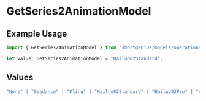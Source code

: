 # GetSeries2AnimationModel

## Example Usage

```typescript
import { GetSeries2AnimationModel } from "shortgenius/models/operations";

let value: GetSeries2AnimationModel = "Hailuo02Standard";
```

## Values

```typescript
"None" | "Seedance" | "Kling" | "Hailuo02Standard" | "Hailuo02Pro" | "Veo3" | "SeedanceTTV"
```